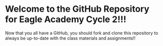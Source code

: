 # Welcome to the GitHub Repository for Eagle Academy Cycle 2!!!

Now that you all have a GitHub, you should fork and clone this repository to always be up-to-date with the class materials and assignments!!
